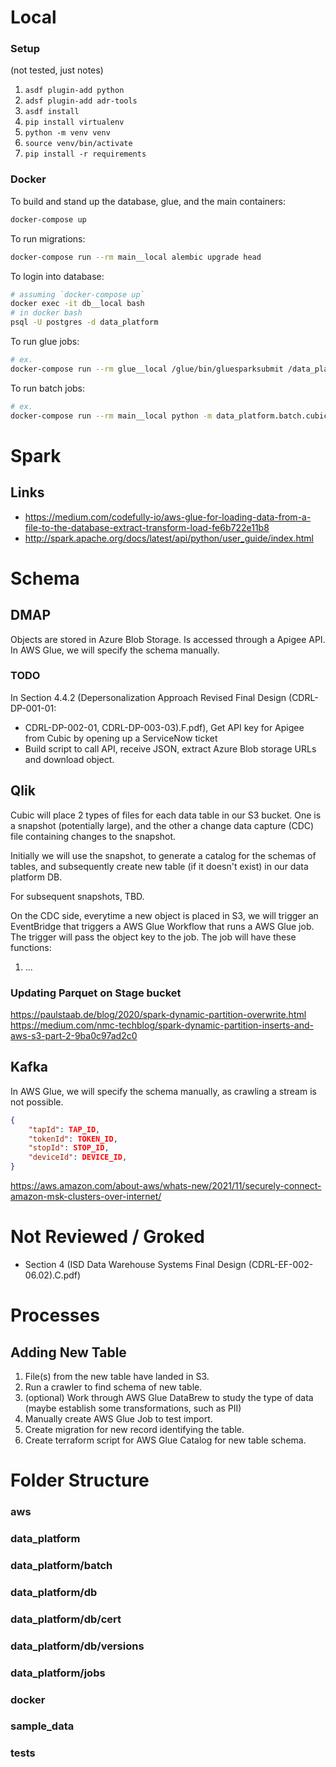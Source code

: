 

# Local

### Setup

(not tested, just notes)

1. `asdf plugin-add python`
1. `adsf plugin-add adr-tools`
1. `asdf install`
1. `pip install virtualenv`
1. `python -m venv venv`
1. `source venv/bin/activate`
1. `pip install -r requirements`

### Docker

To build and stand up the database, glue, and the main containers:
```sh
docker-compose up
```

To run migrations:
```sh
docker-compose run --rm main__local alembic upgrade head
```

To login into database:
```sh
# assuming `docker-compose up`
docker exec -it db__local bash
# in docker bash
psql -U postgres -d data_platform
```

To run glue jobs:
```sh
# ex.
docker-compose run --rm glue__local /glue/bin/gluesparksubmit /data_platform/aws/s3/glue_jobs/{glue_script_name}.py --JOB_NAME {glue_job_name} [--OBJECT_KEY {s3_object_key}]
```

To run batch jobs:
```sh
# ex.
docker-compose run --rm main__local python -m data_platform.batch.cubic_qlik.process_new_table --table {table_name}
```


# Spark

## Links

* https://medium.com/codefully-io/aws-glue-for-loading-data-from-a-file-to-the-database-extract-transform-load-fe6b722e11b8
* http://spark.apache.org/docs/latest/api/python/user_guide/index.html



# Schema

## DMAP

Objects are stored in Azure Blob Storage. Is accessed through a Apigee API. In AWS Glue, we will specify the schema manually.

### TODO

In Section 4.4.2 (Depersonalization Approach Revised Final Design (CDRL-DP-001-01:

* CDRL-DP-002-01, CDRL-DP-003-03).F.pdf), Get API key for Apigee from Cubic by opening up a ServiceNow ticket
* Build script to call API, receive JSON, extract Azure Blob storage URLs and download object.



## Qlik

Cubic will place 2 types of files for each data table in our S3 bucket. One is a snapshot (potentially large), and the other a change data capture (CDC) file containing changes to the snapshot.

Initially we will use the snapshot, to generate a catalog for the schemas of tables, and subsequently create new table (if it doesn't exist) in our data platform DB.

For subsequent snapshots, TBD.

On the CDC side, everytime a new object is placed in S3, we will trigger an EventBridge that triggers a AWS Glue Workflow that runs a AWS Glue job. The trigger will pass the object key to the job. The job will have these functions:

1. ...


### Updating Parquet on Stage bucket
https://paulstaab.de/blog/2020/spark-dynamic-partition-overwrite.html
https://medium.com/nmc-techblog/spark-dynamic-partition-inserts-and-aws-s3-part-2-9ba0c97ad2c0



## Kafka

In AWS Glue, we will specify the schema manually, as crawling a stream is not possible.

```json
{
	"tapId": TAP_ID,
	"tokenId": TOKEN_ID,
	"stopId": STOP_ID,
	"deviceId": DEVICE_ID,
}
```

https://aws.amazon.com/about-aws/whats-new/2021/11/securely-connect-amazon-msk-clusters-over-internet/



# Not Reviewed / Groked

* Section 4 (ISD Data Warehouse Systems Final Design (CDRL-EF-002-06.02).C.pdf)





# Processes

## Adding New Table

1. File(s) from the new table have landed in S3.
2. Run a crawler to find schema of new table.
3. (optional) Work through AWS Glue DataBrew to study the type of data (maybe establish some transformations, such as PII)
4. Manually create AWS Glue Job to test import.
5. Create migration for new record identifying the table.
6. Create terraform script for AWS Glue Catalog for new table schema.



# Folder Structure

### aws

### data_platform
### data_platform/batch
### data_platform/db
### data_platform/db/cert
### data_platform/db/versions
### data_platform/jobs

### docker

### sample_data

### tests
